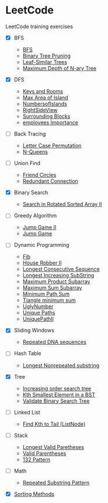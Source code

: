 # LeetCode
LeetCode training exercises
- [x] BFS 
  * [BFS](./BFS)
  * [Binary Tree Pruning](./Binary%20Tree%20Purning)
  * [Leaf-Similar Trees](./Leaf-Similar%20Trees)
  * [Maximum Depth of N-ary Tree](./Maximum%20Depth%20of%20N-ary%20Tree)
- [x] DFS 
  * [Keys and Rooms](./Keys%20and%20Rooms)
  * [Max Area of Island](./Max%20Area%20of%20Island)
  * [NumbersofIslands](./NumbersofIslands)
  * [RightSideView](./RightSideView)
  * [Surrounding Blocks](./Surrounding%20Blocks)
  * [employees Importance](./employees%20Importance)
- [ ] Back Tracing
  * [Letter Case Permutation](./Letter%20Case%20Permutation)
  * [N-Queens](./N-Queens)
- [ ] Union Find 
  * [Friend Circles](./Friend%20Circles)
  * [Redundant Connection](./Redundant%20Connection)
- [x] Binary Search 
  * [Search in Rotated Sorted Array II](./Search%20in%20Rotated%20Sorted%20Array%20II)
- [ ] Greedy Algorithm 
  * [Jump Game II](./Jump%20Game%20II)
  * [Jump Game](./Jump%20Game)
- [ ] Dynamic Programming 
  * [Fib](./Fib)
  * [House Robber II](./House%20Robber%20II)
  * [Longest Consecutive Sequence](./Longest%20Consecutive%20Sequence)
  * [Longest Increasing SubString](./Longest%20Increasing%20SubString)
  * [Maximum Product Subarray](./Maximum%20Product%20Subarray)
  * [Maximum Sum Subarray](./最大子序列和)
  * [Minimum Path Sum](./Minimum%20Path%20Sum)
  * [Tiangle minimum sum](./Tiangle%20minimum%20sum)
  * [UglyNumber](./UglyNumber)
  * [Unique Paths](./Unique%20Paths)
  * [UniquePathII](./UniquePathII)
- [x] Sliding Windows 
  * [Repeated DNA sequences](./Repeated%20DNA%20sequences)
- [ ] Hash Table 
  * [Longest Nonrepeated substring](./Longest%20Nonrepeated%20substring)
- [x] Tree
  * [Increasing order search tree](./Increasing%20order%20search%20tree)
  * [Kth Smallest Element in a BST](./Kth%20Smallest%20Element%20in%20a%20BST)
  * [Validate Binary Search Tree](./Validate%20Binary%20Search%20Tree)
- [ ] Linked List
  * [Find  Kth to Tail (ListNode)](./FindKthto%20Tail(ListNode))
- [ ] Stack
  * [Longest Valid Paretheses](./Longest%20Valid%20Paretheses)
  * [Valid Parentheses](./Valid%20Parentheses)
  * [132 Pattern](./132%20Pattern)
- [ ] Math
  * [Repeated Substring Pattern](./Repeated%20Substring%20Pattern)
- [x] [Sorting Methods](./Sorting%20Methods)

